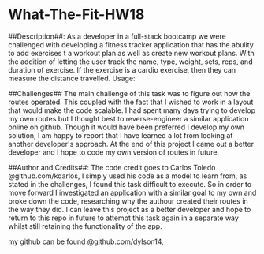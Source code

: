 # What-The-Fit-HW18

##Description##:
As a developer in a full-stack bootcamp we were challenged with developing a fitness tracker application that has the abulity to add exercises t a workout plan as well as create new workout plans. With the addition of letting the user track the name, type, weight, sets, reps, and duration of exercise. If the exercise is a cardio exercise, then they can measure the distance travelled.
Usage:

##Challenges## 
The main challenge of this task was to figure out how the routes operated. This coupled with the fact that I wished to work in a layout that would make the code scalable. I had spent many days trying to develop my own routes but I thought best to reverse-engineer a similar application online on github. Though it would have been preferred I develop my own solution, I am happy to report that I have learned a lot from looking at another developer's approach. At the end of this project I came out a better developer and I hope to code my own version of routes in future.

##Author and Credits##:
The code credit goes to Carlos Toledo @github.com/kqarlos,
I simply used his code as a model to learn from, as stated in the challenges, I found this task difficult to execute. So in order to move forward I investigated an application with a similar goal to my own and broke down the code, researching why the authour created their routes in the way they did. I can leave this project as a better developer and hope to return to this repo in future to attempt this task again in a separate way whilst still retaining the functionality of the app.

my github can be found @github.com/dylson14,



